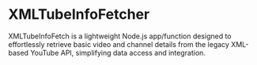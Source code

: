 # XMLTubeInfoFetcher
XMLTubeInfoFetch is a lightweight Node.js app/function designed to effortlessly retrieve basic video and channel details from the legacy XML-based YouTube API, simplifying data access and integration.
